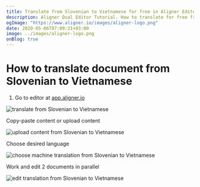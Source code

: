 ```yaml
---
title: Translate from Slovenian to Vietnamese for free in Aligner Editor
description: Aligner Dual Editor Tutorial. How to translate for free from Slovenian to Vietnamese. Aligner is multilingual document management platform. 
ogImage: "https://www.aligner.io/images/aligner-logo.png"
date: 2020-05-06T07:09:21+03:00
image: ../images/aligner-logo.png
onBlog: true
---
```


# How to translate document from Slovenian to Vietnamese

1. Go to editor at [app.aligner.io](https://app.aligner.io "Aligner App web page")

![translate from Slovenian to Vietnamese](../aligner-blank-editor.png "translate from Slovenian to Vietnamese")

Copy-paste content or upload content

![upload content from Slovenian to Vietnamese](../aligner-uploaded-document.png "upload content from Slovenian to Vietnamese")

Choose desired language

![choose machine translation from Slovenian to Vietnamese](../aligner-language-dropdown.png "choose machine translation from Slovenian to Vietnamese")

Work and edit 2 documents in parallel

![edit translation from Slovenian to Vietnamese](../aligner-double-sitded-editor.png "edit translation from Slovenian to Vietnamese")

